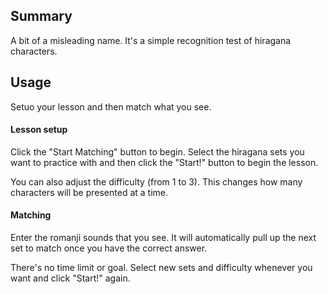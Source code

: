 ## Summary
A bit of a misleading name. It's a simple recognition test of hiragana characters.

## Usage
Setuo your lesson and then match what you see.

#### Lesson setup
Click the "Start Matching" button to begin. Select the hiragana sets you want to practice with and then click the "Start!" button to begin the lesson.

You can also adjust the difficulty (from 1 to 3). This changes how many characters will be presented at a time.

#### Matching
Enter the romanji sounds that you see. It will automatically pull up the next set to match once you have the correct answer.

There's no time limit or goal. Select new sets and difficulty whenever you want and click "Start!" again.
